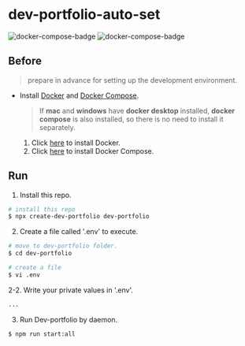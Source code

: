 # dev-portfolio-auto-set

![docker-compose-badge](https://img.shields.io/badge/Docker_Compose-red)
![docker-compose-badge](https://img.shields.io/badge/TypeScript-blue)

## Before

> prepare in advance for setting up the development environment.

- Install [Docker](https://docs.docker.com/get-docker/) and [Docker Compose](https://docs.docker.com/compose/install/).
  > If **mac** and **windows** have **docker desktop** installed, **docker compose** is also installed, so there is no need to install it separately.
  1.  Click [here](https://docs.docker.com/get-docker/) to install Docker.
  2.  Click [here](https://docs.docker.com/compose/install/) to install Docker Compose.

## Run

1. Install this repo.

```bash
# install this repo
$ npx create-dev-portfolio dev-portfolio
```

2. Create a file called '.env' to execute.

```bash
# move to dev-portfolio folder.
$ cd dev-portfolio

# create a file
$ vi .env
```

2-2. Write your private values in '.env'.

```bash
...
```

3. Run Dev-portfolio by daemon.

```bash
$ npm run start:all
```
